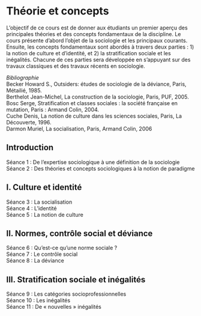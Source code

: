 # Théorie et concepts

L’objectif de ce cours est de donner aux étudiants un premier aperçu des principales théories et des concepts fondamentaux de la discipline. Le cours présente d’abord l’objet de la sociologie et les principaux courants. Ensuite, les concepts fondamentaux sont abordés à travers deux parties : 1\) la notion de culture et d’identité, et 2\) la stratification sociale et les inégalités. Chacune de ces parties sera développée en s’appuyant sur des travaux classiques et des travaux récents en sociologie.

_Bibliographie_  
Becker Howard S., Outsiders: études de sociologie de la déviance, Paris, Métailié, 1985.  
Berthelot Jean-Michel, La construction de la sociologie, Paris, PUF, 2005.  
Bosc Serge, Stratification et classes sociales : la société française en mutation, Paris : Armand Colin, 2004.  
Cuche Denis, La notion de culture dans les sciences sociales, Paris, La Découverte, 1996.  
Darmon Muriel, La socialisation, Paris, Armand Colin, 2006

## Introduction

Séance 1 : De l’expertise sociologique à une définition de la sociologie  
Séance 2 : Des théories et concepts sociologiques à la notion de paradigme

## I. Culture et identité

Séance 3 : La socialisation  
Séance 4 : L’identité  
Séance 5 : La notion de culture

## II. Normes, contrôle social et déviance

Séance 6 : Qu’est-ce qu’une norme sociale ?  
Séance 7 : Le contrôle social  
Séance 8 : La déviance

## III. Stratification sociale et inégalités

Séance 9 : Les catégories socioprofessionnelles  
Séance 10 : Les inégalités  
Séance 11 : De « nouvelles » inégalités

